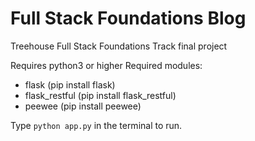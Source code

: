 # Full Stack Foundations Blog
Treehouse Full Stack Foundations Track final project

Requires python3 or higher
Required modules:
* flask (pip install flask)
* flask_restful (pip install flask_restful)
* peewee (pip install peewee)

Type `python app.py` in the terminal to run.
